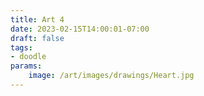 ```yaml
---
title: Art 4
date: 2023-02-15T14:00:01-07:00
draft: false
tags: 
- doodle
params:
    image: /art/images/drawings/Heart.jpg
---
```

